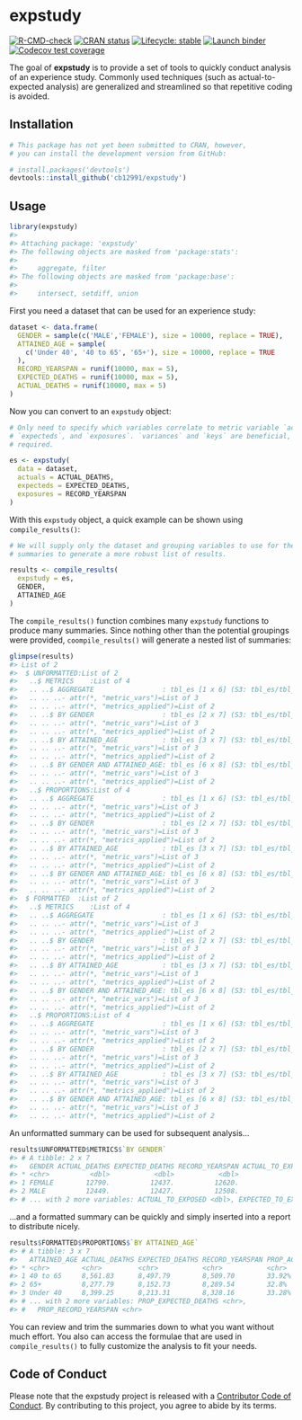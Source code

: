 
<!-- README.md is generated from README.Rmd. Please edit that file -->

# expstudy

<!-- badges: start -->

[![R-CMD-check](https://github.com/cb12991/expstudy/workflows/R-CMD-check/badge.svg)](https://github.com/cb12991/expstudy/actions)
[![CRAN
status](https://www.r-pkg.org/badges/version/expstudy)](https://CRAN.R-project.org/package=expstudy)
[![Lifecycle:
stable](https://img.shields.io/badge/lifecycle-stable-brightgreen.svg)](https://lifecycle.r-lib.org/articles/stages.html#stable)
[![Launch
binder](https://mybinder.org/badge_logo.svg)](https://mybinder.org/v2/gh/cb12991/expstudy/main)
[![Codecov test
coverage](https://codecov.io/gh/cb12991/expstudy/branch/main/graph/badge.svg)](https://app.codecov.io/gh/cb12991/expstudy?branch=main)
<!-- badges: end -->

The goal of **expstudy** is to provide a set of tools to quickly conduct
analysis of an experience study. Commonly used techniques (such as
actual-to-expected analysis) are generalized and streamlined so that
repetitive coding is avoided.

## Installation

``` r
# This package has not yet been submitted to CRAN, however,
# you can install the development version from GitHub:

# install.packages('devtools')
devtools::install_github('cb12991/expstudy')
```

## Usage

``` r
library(expstudy)
#> 
#> Attaching package: 'expstudy'
#> The following objects are masked from 'package:stats':
#> 
#>     aggregate, filter
#> The following objects are masked from 'package:base':
#> 
#>     intersect, setdiff, union
```

First you need a dataset that can be used for an experience study:

``` r
dataset <- data.frame(
  GENDER = sample(c('MALE','FEMALE'), size = 10000, replace = TRUE),
  ATTAINED_AGE = sample(
    c('Under 40', '40 to 65', '65+'), size = 10000, replace = TRUE
  ),
  RECORD_YEARSPAN = runif(10000, max = 5),
  EXPECTED_DEATHS = runif(10000, max = 5),
  ACTUAL_DEATHS = runif(10000, max = 5)
)
```

Now you can convert to an `expstudy` object:

``` r
# Only need to specify which variables correlate to metric variable `actuals`, 
# `expecteds`, and `exposures`. `variances` and `keys` are beneficial, but not
# required. 

es <- expstudy(
  data = dataset,
  actuals = ACTUAL_DEATHS,
  expecteds = EXPECTED_DEATHS,
  exposures = RECORD_YEARSPAN
)
```

With this `expstudy` object, a quick example can be shown using
`compile_results()`:

``` r
# We will supply only the dataset and grouping variables to use for the 
# summaries to generate a more robust list of results. 

results <- compile_results(
  expstudy = es,
  GENDER,
  ATTAINED_AGE
)
```

The `compile_results()` function combines many `expstudy` functions to
produce many summaries. Since nothing other than the potential groupings
were provided, `coompile_results()` will generate a nested list of
summaries:

``` r
glimpse(results)
#> List of 2
#>  $ UNFORMATTED:List of 2
#>   ..$ METRICS    :List of 4
#>   .. ..$ AGGREGATE                 : tbl_es [1 x 6] (S3: tbl_es/tbl_df/tbl/data.frame)
#>   .. .. ..- attr(*, "metric_vars")=List of 3
#>   .. .. ..- attr(*, "metrics_applied")=List of 2
#>   .. ..$ BY GENDER                 : tbl_es [2 x 7] (S3: tbl_es/tbl_df/tbl/data.frame)
#>   .. .. ..- attr(*, "metric_vars")=List of 3
#>   .. .. ..- attr(*, "metrics_applied")=List of 2
#>   .. ..$ BY ATTAINED_AGE           : tbl_es [3 x 7] (S3: tbl_es/tbl_df/tbl/data.frame)
#>   .. .. ..- attr(*, "metric_vars")=List of 3
#>   .. .. ..- attr(*, "metrics_applied")=List of 2
#>   .. ..$ BY GENDER AND ATTAINED_AGE: tbl_es [6 x 8] (S3: tbl_es/tbl_df/tbl/data.frame)
#>   .. .. ..- attr(*, "metric_vars")=List of 3
#>   .. .. ..- attr(*, "metrics_applied")=List of 2
#>   ..$ PROPORTIONS:List of 4
#>   .. ..$ AGGREGATE                 : tbl_es [1 x 6] (S3: tbl_es/tbl_df/tbl/data.frame)
#>   .. .. ..- attr(*, "metric_vars")=List of 3
#>   .. .. ..- attr(*, "metrics_applied")=List of 2
#>   .. ..$ BY GENDER                 : tbl_es [2 x 7] (S3: tbl_es/tbl_df/tbl/data.frame)
#>   .. .. ..- attr(*, "metric_vars")=List of 3
#>   .. .. ..- attr(*, "metrics_applied")=List of 2
#>   .. ..$ BY ATTAINED_AGE           : tbl_es [3 x 7] (S3: tbl_es/tbl_df/tbl/data.frame)
#>   .. .. ..- attr(*, "metric_vars")=List of 3
#>   .. .. ..- attr(*, "metrics_applied")=List of 2
#>   .. ..$ BY GENDER AND ATTAINED_AGE: tbl_es [6 x 8] (S3: tbl_es/tbl_df/tbl/data.frame)
#>   .. .. ..- attr(*, "metric_vars")=List of 3
#>   .. .. ..- attr(*, "metrics_applied")=List of 2
#>  $ FORMATTED  :List of 2
#>   ..$ METRICS    :List of 4
#>   .. ..$ AGGREGATE                 : tbl_es [1 x 6] (S3: tbl_es/tbl_df/tbl/data.frame)
#>   .. .. ..- attr(*, "metric_vars")=List of 3
#>   .. .. ..- attr(*, "metrics_applied")=List of 2
#>   .. ..$ BY GENDER                 : tbl_es [2 x 7] (S3: tbl_es/tbl_df/tbl/data.frame)
#>   .. .. ..- attr(*, "metric_vars")=List of 3
#>   .. .. ..- attr(*, "metrics_applied")=List of 2
#>   .. ..$ BY ATTAINED_AGE           : tbl_es [3 x 7] (S3: tbl_es/tbl_df/tbl/data.frame)
#>   .. .. ..- attr(*, "metric_vars")=List of 3
#>   .. .. ..- attr(*, "metrics_applied")=List of 2
#>   .. ..$ BY GENDER AND ATTAINED_AGE: tbl_es [6 x 8] (S3: tbl_es/tbl_df/tbl/data.frame)
#>   .. .. ..- attr(*, "metric_vars")=List of 3
#>   .. .. ..- attr(*, "metrics_applied")=List of 2
#>   ..$ PROPORTIONS:List of 4
#>   .. ..$ AGGREGATE                 : tbl_es [1 x 6] (S3: tbl_es/tbl_df/tbl/data.frame)
#>   .. .. ..- attr(*, "metric_vars")=List of 3
#>   .. .. ..- attr(*, "metrics_applied")=List of 2
#>   .. ..$ BY GENDER                 : tbl_es [2 x 7] (S3: tbl_es/tbl_df/tbl/data.frame)
#>   .. .. ..- attr(*, "metric_vars")=List of 3
#>   .. .. ..- attr(*, "metrics_applied")=List of 2
#>   .. ..$ BY ATTAINED_AGE           : tbl_es [3 x 7] (S3: tbl_es/tbl_df/tbl/data.frame)
#>   .. .. ..- attr(*, "metric_vars")=List of 3
#>   .. .. ..- attr(*, "metrics_applied")=List of 2
#>   .. ..$ BY GENDER AND ATTAINED_AGE: tbl_es [6 x 8] (S3: tbl_es/tbl_df/tbl/data.frame)
#>   .. .. ..- attr(*, "metric_vars")=List of 3
#>   .. .. ..- attr(*, "metrics_applied")=List of 2
```

An unformatted summary can be used for subsequent analysis…

``` r
results$UNFORMATTED$METRICS$`BY GENDER`
#> # A tibble: 2 x 7
#>   GENDER ACTUAL_DEATHS EXPECTED_DEATHS RECORD_YEARSPAN ACTUAL_TO_EXPECTED
#> * <chr>          <dbl>           <dbl>           <dbl>              <dbl>
#> 1 FEMALE        12790.          12437.          12620.               1.03
#> 2 MALE          12449.          12427.          12508.               1.00
#> # ... with 2 more variables: ACTUAL_TO_EXPOSED <dbl>, EXPECTED_TO_EXPOSED <dbl>
```

…and a formatted summary can be quickly and simply inserted into a
report to distribute nicely.

``` r
results$FORMATTED$PROPORTIONS$`BY ATTAINED_AGE`
#> # A tibble: 3 x 7
#>   ATTAINED_AGE ACTUAL_DEATHS EXPECTED_DEATHS RECORD_YEARSPAN PROP_ACTUAL_DEATHS
#> * <chr>        <chr>         <chr>           <chr>           <chr>             
#> 1 40 to 65     8,561.83      8,497.79        8,509.70        33.92%            
#> 2 65+          8,277.79      8,152.73        8,289.54        32.8%             
#> 3 Under 40     8,399.25      8,213.31        8,328.16        33.28%            
#> # ... with 2 more variables: PROP_EXPECTED_DEATHS <chr>,
#> #   PROP_RECORD_YEARSPAN <chr>
```

You can review and trim the summaries down to what you want without much
effort. You also can access the formulae that are used in
`compile_results()` to fully customize the analysis to fit your needs.

## Code of Conduct

Please note that the expstudy project is released with a [Contributor
Code of
Conduct](https://contributor-covenant.org/version/2/0/CODE_OF_CONDUCT.html).
By contributing to this project, you agree to abide by its terms.
